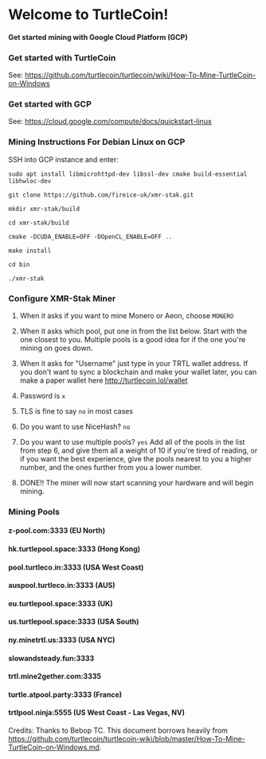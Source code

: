 # Welcome to TurtleCoin! 
#### Get started mining with Google Cloud Platform (GCP)




### Get started with TurtleCoin
See:  https://github.com/turtlecoin/turtlecoin/wiki/How-To-Mine-TurtleCoin-on-Windows


### Get started with GCP
See:  https://cloud.google.com/compute/docs/quickstart-linux


###  Mining Instructions For Debian Linux on GCP
SSH into GCP instance and enter:

`sudo apt install libmicrohttpd-dev libssl-dev cmake build-essential libhwloc-dev`

`git clone https://github.com/fireice-uk/xmr-stak.git`

`mkdir xmr-stak/build`

`cd xmr-stak/build`

`cmake -DCUDA_ENABLE=OFF -DOpenCL_ENABLE=OFF ..`

`make install`

`cd bin`

`./xmr-stak`


### Configure XMR-Stak Miner

1. When it asks if you want to mine Monero or Aeon, choose `MONERO`

2. When it asks which pool, put one in from the list below.  Start with the one closest to you.  Multiple pools is a good idea for if the one you're mining on goes down.

3.  When it asks for "Username" just type in your TRTL wallet address. If you don't want to sync a blockchain and make your wallet later, you can make a paper wallet here http://turtlecoin.lol/wallet

4. Password is `x`

5. TLS is fine to say `no` in most cases

6. Do you want to use NiceHash? `no`

7. Do you want to use multiple pools? `yes`
Add all of the pools in the list from step 6, and give them all a weight of 10 if you're tired of reading, or if you want the best experience, give the pools nearest to you a higher number, and the ones further from you a lower number.

8. DONE!! The miner will now start scanning your hardware and will begin mining.


### Mining Pools
#### z-pool.com:3333 (EU North)

#### hk.turtlepool.space:3333 (Hong Kong)

#### pool.turtleco.in:3333  (USA West Coast)

#### auspool.turtleco.in:3333 (AUS)

#### eu.turtlepool.space:3333 (UK)

#### us.turtlepool.space:3333 (USA South)

#### ny.minetrtl.us:3333 (USA NYC)

#### slowandsteady.fun:3333

#### trtl.mine2gether.com:3335 

#### turtle.atpool.party:3333 (France)

#### trtlpool.ninja:5555 (US West Coast - Las Vegas, NV)
 

Credits: Thanks to Bebop TC.  This document borrows heavily from https://github.com/turtlecoin/turtlecoin-wiki/blob/master/How-To-Mine-TurtleCoin-on-Windows.md. 
